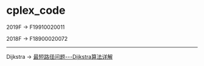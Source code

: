 # cplex_code

2019F -> F19910020011

2018F -> F18900020072

---

Dijkstra -> [最短路径问题---Dijkstra算法详解](https://blog.csdn.net/qq_35644234/article/details/60870719?ops_request_misc=%257B%2522request%255Fid%2522%253A%2522159693249619726869024627%2522%252C%2522scm%2522%253A%252220140713.130102334..%2522%257D&request_id=159693249619726869024627&biz_id=0&utm_medium=distribute.pc_search_result.none-task-blog-2~all~first_rank_ecpm_v3~pc_rank_v3-1-60870719.pc_ecpm_v3_pc_rank_v3&utm_term=dijkstra%E7%AE%97%E6%B3%95&spm=1018.2118.3001.4187)